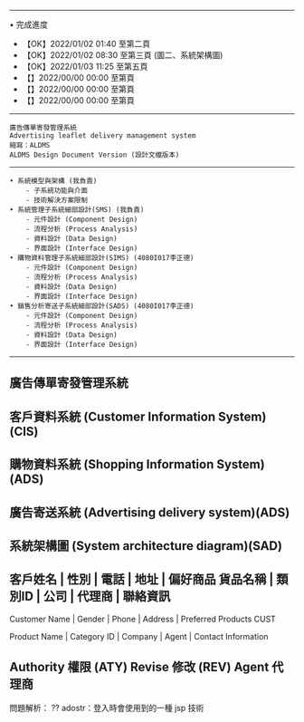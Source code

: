 ---------------------------------------------------
• 完成進度
   - 【OK】2022/01/02 01:40 至第二頁
   - 【OK】2022/01/02 08:30 至第三頁 (圖二、系統架構圖)
   - 【OK】2022/01/03 11:25 至第五頁
   - 【】2022/00/00 00:00 至第頁
   - 【】2022/00/00 00:00 至第頁
   - 【】2022/00/00 00:00 至第頁
---------------------------------------------------
```
廣告傳單寄發管理系統 
Advertising leaflet delivery management system
縮寫：ALDMS
ALDMS Design Document Version (設計文檔版本)
```
---------------------------------------------------
```
• 系統模型與架構 (我負責)
    - 子系統功能與介面
    - 技術解決方案限制
• 系統管理子系統細部設計(SMS) (我負責)
    - 元件設計 (Component Design)
    - 流程分析 (Process Analysis)
    - 資料設計 (Data Design)
    - 界面設計 (Interface Design)
• 購物資料管理子系統細部設計(SIMS) (4080I017李正德)
    - 元件設計 (Component Design)
    - 流程分析 (Process Analysis)
    - 資料設計 (Data Design)
    - 界面設計 (Interface Design)
• 銷售分析寄送子系統細部設計(SADS) (4080I017李正德)
    - 元件設計 (Component Design)
    - 流程分析 (Process Analysis)
    - 資料設計 (Data Design)
    - 界面設計 (Interface Design)
```
---------------------------------------------------

廣告傳單寄發管理系統
---------------------------------
客戶資料系統
(Customer Information System)(CIS)
---------------------------------
購物資料系統
(Shopping Information System)(ADS)
---------------------------------
廣告寄送系統
(Advertising delivery system)(ADS)
---------------------------------
系統架構圖
(System architecture diagram)(SAD)
---------------------------------------------------
客戶姓名 | 性別 | 電話 | 地址 | 偏好商品 
貨品名稱 | 類別ID | 公司 | 代理商 | 聯絡資訊 
------------------------------------------------------ 
Customer Name | Gender | Phone | Address | Preferred Products 
CUST

Product Name | Category ID | Company | Agent | Contact Information 

Authority 權限 (ATY)
Revise 修改 (REV)
Agent 代理商
---------------------------------------------------
問題解析：
 ?? adostr：登入時會使用到的一種 jsp 技術
